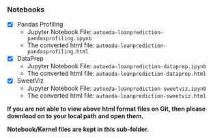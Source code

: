 ### Notebooks

- [X] Pandas Profiling
  - Jupyter Notebook File: ``` autoeda-loanprediction-pandasprofiling.ipynb ```
  - The converted html file: ``` autoeda-loanprediction-pandasprofiling.html ```
- [X] DataPrep
  - Jupyter Notebook File: ``` autoeda-loanprediction-dataprep.ipynb ```
  - The converted html file: ``` autoeda-loanprediction-dataprep.html ```
- [X] SweetViz
  - Jupyter Notebook File: ``` autoeda-loanprediction-sweetviz.ipynb ```
  - The converted html file: ``` autoeda-loanprediction-sweetviz.html ```

**If you are not able to view above html format files on Git, then please download on to your local path and open them.**

**Notebook/Kernel files are kept in this sub-folder.**


